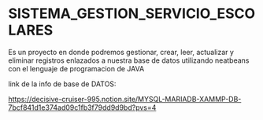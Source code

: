 # SISTEMA_GESTION_SERVICIO_ESCOLARES
Es un proyecto en donde podremos gestionar, crear, leer, actualizar y eliminar registros enlazados a nuestra base de datos utilizando neatbeans con el lenguaje de programacion de JAVA


link de la info de base de DATOS:

https://decisive-cruiser-995.notion.site/MYSQL-MARIADB-XAMMP-DB-7bcf841d1e374ad09c1fb3f79dd9d9bd?pvs=4
